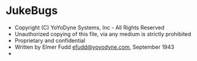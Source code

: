 # JukeBugs

* Copyright (C) YoYoDyne Systems, Inc - All Rights Reserved
 * Unauthorized copying of this file, via any medium is strictly prohibited
 * Proprietary and confidential
 * Written by Elmer Fudd <efudd@yoyodyne.com>, September 1943
 *
